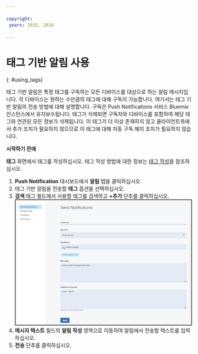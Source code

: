 ```yaml
---

copyright:
 years: 2015, 2016

---
```


# 태그 기반 알림 사용
{: #using_tags}


태그 기반 알림은 특정 태그를 구독하는 모든 디바이스를 대상으로 하는 알림 메시지입니다. 각 디바이스는 원하는 수만큼의 태그에 대해 구독이 가능합니다. 여기서는 태그 기반 알림의 전송 방법에 대해 설명합니다. 구독은 Push Notifications 서비스 Bluemix 인스턴스에서 유지보수됩니다. 태그가 삭제되면 구독자와 디바이스를 포함하여 해당 태그와 연관된 모든 정보가 삭제됩니다. 이 태그가 더 이상 존재하지 않고 클라이언트측에서 추가 조치가 필요하지 않으므로 이 태그에 대해 자동 구독 해지 조치가 필요하지 않습니다. 

**시작하기 전에**

**태그** 화면에서 태그를 작성하십시오. 태그 작성 방법에 대한 정보는 [태그 작성](t_manage_tags.html)을 참조하십시오. 

1. **Push Notification** 대시보드에서 **알림** 탭을 클릭하십시오. 
1. 태그 기반 알림을 전송할 **태그** 옵션을 선택하십시오. 
1. **검색** 태그 필드에서 사용할 태그를 검색하고 **+추가** 단추를 클릭하십시오. ![알림 화면](images/tag_notification.jpg)
1. **메시지 텍스트** 필드의 **알림 작성** 영역으로 이동하여 알림에서 전송할 텍스트를 입력하십시오. 
1. **전송** 단추를 클릭하십시오. 
